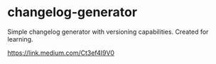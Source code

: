 # changelog-generator
Simple changelog generator with versioning capabilities. Created for learning.

https://link.medium.com/Ct3ef4I9V0
